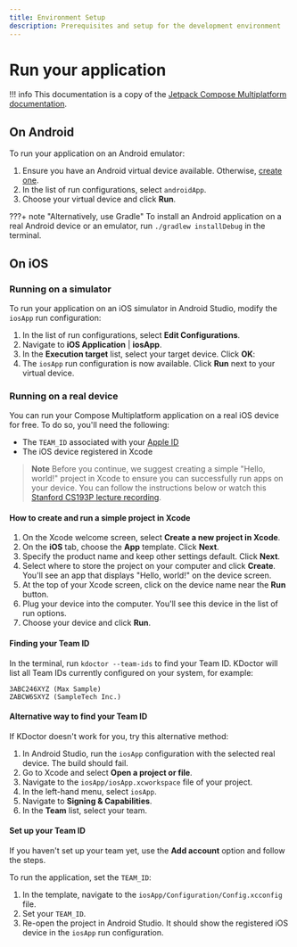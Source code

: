 ```yaml
---
title: Environment Setup
description: Prerequisites and setup for the development environment
---
```


# Run your application

!!! info
    This documentation is a copy of the [Jetpack Compose Multiplatform documentation][officialDoc].

[officialDoc]: https://github.com/JetBrains/compose-multiplatform-ios-android-template/#readme

## On Android

To run your application on an Android emulator:

1. Ensure you have an Android virtual device available.
   Otherwise, [create one](https://developer.android.com/studio/run/managing-avds#createavd).
2. In the list of run configurations, select `androidApp`.
3. Choose your virtual device and click **Run**.

???+ note "Alternatively, use Gradle"
    To install an Android application on a real Android device or an emulator, run `./gradlew installDebug` in
    the terminal.

## On iOS

### Running on a simulator

To run your application on an iOS simulator in Android Studio, modify the `iosApp` run configuration:

1. In the list of run configurations, select **Edit Configurations**.
2. Navigate to **iOS Application** | **iosApp**.
3. In the **Execution target** list, select your target device. Click **OK**:
4. The `iosApp` run configuration is now available. Click **Run** next to your virtual device.

### Running on a real device

You can run your Compose Multiplatform application on a real iOS device for free.
To do so, you'll need the following:

* The `TEAM_ID` associated with your [Apple ID](https://support.apple.com/en-us/HT204316)
* The iOS device registered in Xcode

> **Note**
> Before you continue, we suggest creating a simple "Hello, world!" project in Xcode
> to ensure you can successfully run apps on your device.
> You can follow the instructions below or watch
> this [Stanford CS193P lecture recording](https://youtu.be/bqu6BquVi2M?start=716&end=1399).

#### How to create and run a simple project in Xcode

1. On the Xcode welcome screen, select **Create a new project in Xcode**.
2. On the **iOS** tab, choose the **App** template. Click **Next**.
3. Specify the product name and keep other settings default. Click **Next**.
4. Select where to store the project on your computer and click **Create**.
   You'll see an app that displays "Hello, world!" on the device screen.
5. At the top of your Xcode screen, click on the device name near the **Run** button.
6. Plug your device into the computer. You'll see this device in the list of run options.
7. Choose your device and click **Run**.

#### Finding your Team ID

In the terminal, run `kdoctor --team-ids` to find your Team ID.
KDoctor will list all Team IDs currently configured on your system, for example:

```
3ABC246XYZ (Max Sample)
ZABCW6SXYZ (SampleTech Inc.)
```

#### Alternative way to find your Team ID

If KDoctor doesn't work for you, try this alternative method:

1. In Android Studio, run the `iosApp` configuration with the selected real device. The build should fail.
2. Go to Xcode and select **Open a project or file**.
3. Navigate to the `iosApp/iosApp.xcworkspace` file of your project.
4. In the left-hand menu, select `iosApp`.
5. Navigate to **Signing & Capabilities**.
6. In the **Team** list, select your team.

#### Set up your Team ID

If you haven't set up your team yet, use the **Add account** option and follow the steps.

To run the application, set the `TEAM_ID`:

1. In the template, navigate to the `iosApp/Configuration/Config.xcconfig` file.
2. Set your `TEAM_ID`.
3. Re-open the project in Android Studio. It should show the registered iOS device in the `iosApp` run configuration.
